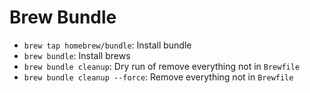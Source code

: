 # Brew Bundle

- `brew tap homebrew/bundle`: Install bundle
- `brew bundle`: Install brews
- `brew bundle cleanup`: Dry run of remove everything not in `Brewfile`
- `brew bundle cleanup --force`: Remove everything not in `Brewfile`

